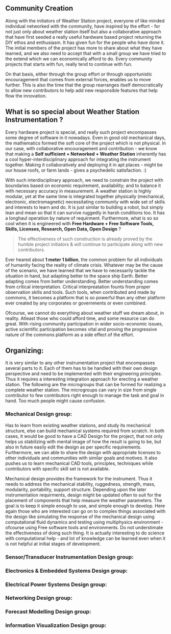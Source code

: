 ## Community Creation

Along with the initiators of Weather Station project, everyone of like minded individual networked with the community, have inspired by the effort - for not just only about weather station itself but also a collaborative approach that have first seeded a really useful hardware based project returning the DIY ethos and enthusiasm. It has given fun for the people who have done it. The initial members of the project has more to share about what they have learned, and we also need to accept that with a small group we have tried to the extend which we can economically afford to do. Every community projects that starts with fun, really tend to continue with fun. 

On that basis, either through the group effort or through opportunistic encouragement that comes from external forces, enables us to move further. This is also the time that the group rearranges itself democratically to allow new contributors to help add new responsible features that help flow the innovation. 

## What is so special about Weather Station Instrumentation ?

Every hardware project is special, and really such project encompasses some degree of software in it nowadays. Even in good old mechanical days, the mathematics formed the soft core of the project which is not physical. In our case, with collaborative encouragement and contribution - we know that making a **Self sufficient + Networked + Weather Station** inherently has a cool hyper-interdisciplinary approach for integrating the instrument together. Making it collaboratively and deploying it in apt places - might be our house roofs, or farm lands - gives a psychedelic satisfaction. :)

With such interdisciplinary approach, we need to constrain the project with boundaries based on economic requirement, availability; and to balance it with necessary accuracy in measurement. A weather station is highly modular, yet at the same time is integrated together physically (mechanical, electronic, electromagnetic) necessitating community with wide set of skills and interests to learn and do. It is just similar to building a robot, but simply lean and mean so that it can survive ruggedly in harsh conditions too. It has a longhaul operation by nature of requirment. Furthermore, what is so so cool when it is engineered with **Free Hardware + Free Software Tools, Skills, Licenses, Research, Open Data, Open Design** ?

> The effectiveness of such construction is already proved by the humble project initiators & will continue to participate along with new contributors.

Ever heared about **1 meter 1 billion**, the common problem for all individuals of humanity facing the reality of climate crisis. Whatever may be the cause of the scenario, we have learned that we have to necessarily tackle the situation in hand, but adapting better to the space ship Earth. Better adapting comes from better understanding. Better understanding comes from critical interpretation. Critical interpreatation founts from proper observation skills and tools. Such tools, when contributed and made by commons, it becomes a platform that is so powerful than any other platform ever created by any corporates or governments or even combined.

Ofcourse, we cannot do everything about weather stuff we dream about, in reality. Atleast those who could afford time, and some resource can do great. With rising community participation in wider socio-economic issues, active scientific participation becomes vital and proving the progressive nature of the commons platform as a side effect of the effort.

## Organizing:

It is very similar to any other instrumentation project that encompasses several parts to it. Each of them has to be handled with their own design perspective and need to be implemented with their engineering principles. Thus it requires a interesting integration approach for erecting a weather station. The following are the microgroups that can be formed for realizing a complete weather station. The microgroups can vary in size from single contributor to few contributors right enough to manage the task and goal in hand. Too much people might cause confusion.

### Mechanical Design group: 

Has to learn from existing weather stations, and study its mechanical structure, else can build mechanical systems required from scratch. In both cases, it would be good to have a CAD Design for the project, that not only helps us stabilizing with mental image of how the result is going to be, but also in future easily edit the design as per specific requirements. Furthermore, we can able to share the design with appropriate licenses to other individuals and communities with similar goals and motives. It also pushes us to learn mechanical CAD tools, principles, techniques while contributors with specific skill set is not available.

Mechanical design provides the framework for the instrument. Thus it needs to address the mechanical stability, ruggedness, strength, mass, modularity, portability, support structure. Depending upon the later instrumentation requirments, design might be updated often to suit for the placement of components that help measure the weather parameters. The goal is to keep it simple enough to use, and simple enough to develop. Here again those who are interested can go on to complex things associated with the design like simulating the response of the mechanical design using computational fluid dynamics and testing using multiphysics environment - ofcourse using Free software tools and environments. Do not understimate the effectiveness of doing such thing. It is actually interesting to do science with computational help - and lot of knowledge can be learned even when it is not helpful at initial stages of development.

### Sensor/Transducer Instrumentation Design group:


### Electronics & Embedded Systems Design group:


### Electrical Power Systems Design group:


### Networking Design group:


### Forecast Modelling Design group:


### Information Visualization Design group:



